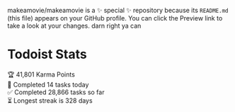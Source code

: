 makeamovie/makeamovie is a ✨ special ✨ repository because its `README.md` (this file) appears on your GitHub profile.
You can click the Preview link to take a look at your changes. darn right ya can

# Todoist Stats

<!-- TODO-IST:START -->
🏆  41,801 Karma Points           
🌸  Completed 14 tasks today           
✅  Completed 28,866 tasks so far           
⏳  Longest streak is 328 days
<!-- TODO-IST:END -->